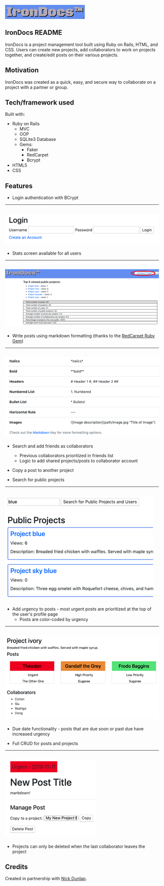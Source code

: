 ![IronDocs logo](https://github.com/ayerest/IronDocs/blob/master/app/assets/images/logo.png "IronDocs logo")

## IronDocs README

IronDocs is a project management tool built using Ruby on Rails, HTML, and CSS. Users can create new projects, add collaborators to work on projects together, and create/edit posts on their various projects. 

## Motivation

IronDocs was created as a quick, easy, and secure way to collaborate on a project with a partner or group.

## Tech/framework used

Built with:

* Ruby on Rails
  * MVC
  * OOP
  * SQLite3 Database
  * Gems:
    * Faker
    * RedCarpet
    * Bcrypt
* HTML5
* CSS

## Features

* Login authentication with BCrypt 
---
![Login screen](https://github.com/ayerest/IronDocs/blob/master/app/assets/images/login.png "IronDocs Login Screen view")
---
* Stats screen available for all users
---
![IronDocs stats screen](https://github.com/ayerest/IronDocs/blob/master/app/assets/images/irondocsstats.png "IronDocs stats screen")
---
* Write posts using markdown formatting (thanks to the [RedCarpet Ruby Gem](https://github.com/vmg/redcarpet))
---
![Markdown formatting key on new post form](https://github.com/ayerest/IronDocs/blob/master/app/assets/images/markdownkey.png "Key provided on new post form for markdown formatting")
---
* Search and add friends as collaborators
  * Previous collaborators prioritized in friends list
  * Logic to add shared projects/posts to collaborator account

* Copy a post to another project

* Search for public projects
---
![Public post search view](https://github.com/ayerest/IronDocs/blob/master/app/assets/images/searchpublicproject.png "Search for public posts (available to logged in and logged out users")
---
* Add urgency to posts - most urgent posts are prioritized at the top of the user's profile page
  * Posts are color-coded by urgency 
---
![Color coded urgency flags for posts](https://github.com/ayerest/IronDocs/blob/master/app/assets/images/colorcodedposturgency.png "Posts have a red header if they are flagged as urgent, orange, yellow, green, and blue for less urgent down to no urgency")
---
  * Due date functionality - posts that are due soon or past due have increased urgency

* Full CRUD for posts and projects
---
![Post view screen](https://github.com/ayerest/IronDocs/blob/master/app/assets/images/postscreen.png "post view screen")
---
  * Projects can only be deleted when the last collaborator leaves the project

## Credits

Created in partnership with [Nick Dunlap](https://github.com/nwdunlap17).
